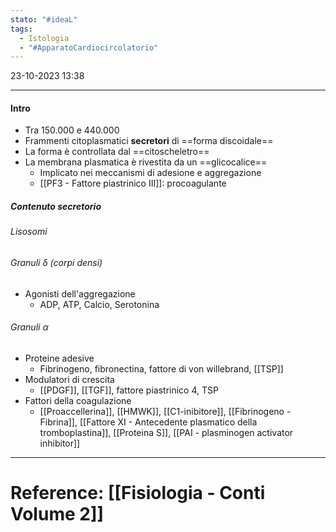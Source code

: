 ```yaml
---
stato: "#ideaL"
tags:
  - Istologia
  - "#ApparatoCardiocircolatorio"
---
```

23-10-2023 13:38

--- 

#### Intro
- Tra 150.000 e 440.000
- Frammenti citoplasmatici **secretori** di ==forma discoidale==
- La forma è controllata dal ==citoscheletro==
- La membrana plasmatica è rivestita da un ==glicocalice== 
	- Implicato nei meccanismi di adesione e aggregazione
	- [[PF3 - Fattore piastrinico III]]: procoagulante
##### Contenuto secretorio
###### Lisosomi
###### Granuli $\delta$ (corpi densi)
- Agonisti dell'aggregazione
	- ADP, ATP, Calcio, Serotonina
###### Granuli $\alpha$ 
- Proteine adesive
	- Fibrinogeno, fibronectina, fattore di von willebrand, [[TSP]]
- Modulatori di crescita
	- [[PDGF]], [[TGF]], fattore piastrinico 4, TSP
- Fattori della coagulazione
	- [[Proaccellerina]], [[HMWK]], [[C1-inibitore]], [[Fibrinogeno - Fibrina]], [[Fattore XI - Antecedente plasmatico della tromboplastina]], [[Proteina S]], [[PAI - plasminogen activator inhibitor]]




--- 
# Reference: [[Fisiologia  - Conti Volume 2]]